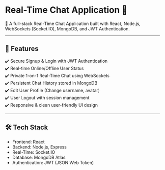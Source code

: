 # Real-Time Chat Application 💬

🚀 A full-stack Real-Time Chat Application built with React, Node.js, WebSockets (Socket.IO), MongoDB, and JWT Authentication.

---

## 🌟 Features

✔️ Secure Signup & Login with JWT Authentication  
✔️ Real-time Online/Offline User Status  
✔️ Private 1-on-1 Real-Time Chat using WebSockets  
✔️ Persistent Chat History stored in MongoDB  
✔️ Edit User Profile (Change username, avatar)  
✔️ User Logout with session management  
✔️ Responsive & clean user-friendly UI design  

---

## 🛠️ Tech Stack

- Frontend: React  
- Backend: Node.js, Express  
- Real-Time: Socket.IO  
- Database: MongoDB Atlas  
- Authentication: JWT (JSON Web Token)  
